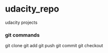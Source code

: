 # udacity_repo
udacity projects
### git commands
git clone
git add
git push
git commit
git checkout
